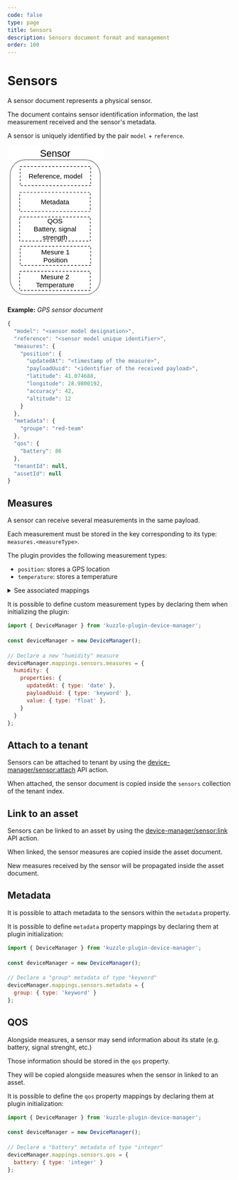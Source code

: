 ```yaml
---
code: false
type: page
title: Sensors
description: Sensors document format and management
order: 100
---
```


# Sensors

A sensor document represents a physical sensor.

The document contains sensor identification information, the last measurement received and the sensor's metadata.

A sensor is uniquely identified by the pair `model` + `reference`.

![sensor document](./sensor-document.png)

**Example:** _GPS sensor document_
```js
{
  "model": "<sensor model designation>",
  "reference": "<sensor model unique identifier>",
  "measures": {
    "position": {
      "updatedAt": "<timestamp of the measure>",
      "payloadUuid": "<identifier of the received payload>",
      "latitude": 41.074688,
      "longitude": 28.9800192,
      "accuracy": 42,
      "altitude": 12
    }
  },
  "metadata": {
    "groupe": "red-team"
  },
  "qos": {
    "battery": 86
  },
  "tenantId": null,
  "assetId": null
}
```

## Measures

A sensor can receive several measurements in the same payload.

Each measurement must be stored in the key corresponding to its type: `measures.<measureType>`.

The plugin provides the following measurement types:

  - `position`: stores a GPS location
  - `temperature`: stores a temperature

<details><summary>See associated mappings</summary>

```js
{
  // [...]
  measures: {
    properties: {
      temperature: {
        properties: {
          updatedAt: { type: 'date' },
          payloadUuid: { type: 'keyword' },
          value: { type: 'float' },
        }
      },
      position: {
        properties: {
          updatedAt: { type: 'date' },
          payloadUuid: { type: 'keyword' },

          latitude: { type: 'float' },
          longitude: { type: 'float' },
          altitude: { type: 'float' },
          accuracy: { type: 'integer' },
        }
      },
    }
  },
}
```

</details>

It is possible to define custom measurement types by declaring them when initializing the plugin:

```js
import { DeviceManager } from 'kuzzle-plugin-device-manager';

const deviceManager = new DeviceManager();

// Declare a new "humidity" measure 
deviceManager.mappings.sensors.measures = {
  humidity: {
    properties: {
      updatedAt: { type: 'date' },
      payloadUuid: { type: 'keyword' },
      value: { type: 'float' },
    }
  }
};
```

## Attach to a tenant

Sensors can be attached to tenant by using the [device-manager/sensor:attach](/kuzzle-iot-platform/device-manager/1/controllers/sensor/attach) API action.

When attached, the sensor document is copied inside the `sensors` collection of the tenant index.

## Link to an asset

Sensors can be linked to an asset by using the [device-manager/sensor:link](/kuzzle-iot-platform/device-manager/1/controllers/sensor/link) API action.

When linked, the sensor measures are copied inside the asset document.

New measures received by the sensor will be propagated inside the asset document.

## Metadata

It is possible to attach metadata to the sensors within the `metadata` property.

It is possible to define `metadata` property mappings by declaring them at plugin initialization:

```js
import { DeviceManager } from 'kuzzle-plugin-device-manager';

const deviceManager = new DeviceManager();

// Declare a "group" metadata of type "keyword" 
deviceManager.mappings.sensors.metadata = {
  group: { type: 'keyword' }
};
```

## QOS

Alongside measures, a sensor may send information about its state (e.g. battery, signal strenght, etc.)

Those information should be stored in the `qos` property.

They will be copied alongside measures when the sensor in linked to an asset.

It is possible to define the `qos` property mappings by declaring them at plugin initialization:

```js
import { DeviceManager } from 'kuzzle-plugin-device-manager';

const deviceManager = new DeviceManager();

// Declare a "battery" metadata of type "integer" 
deviceManager.mappings.sensors.qos = {
  battery: { type: 'integer' }
};
```
